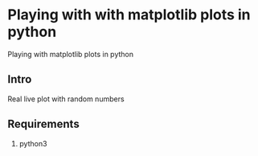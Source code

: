 # Playing with with matplotlib plots in python
Playing with matplotlib plots in python

## Intro
Real live plot with random numbers

## Requirements

1. python3
